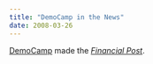 ```yaml
---
title: "DemoCamp in the News"
date: 2008-03-26
---
```

<a href="http://democamp.info/">DemoCamp</a> made the <em><a href="http://www.financialpost.com/trading_desk/financials/story.html?id=394953">Financial Post</a></em>.
